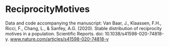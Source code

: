 # ReciprocityMotives
Data and code accompanying the manuscript: Van Baar, J., Klaassen, F.H., Ricci, F., Chang, L., &amp; Sanfey, A.G. (2020). Stable distribution of reciprocity motives in a population. Scientific Reports. doi: 10.1038/s41598-020-74818-y. www.nature.com/articles/s41598-020-74818-y
